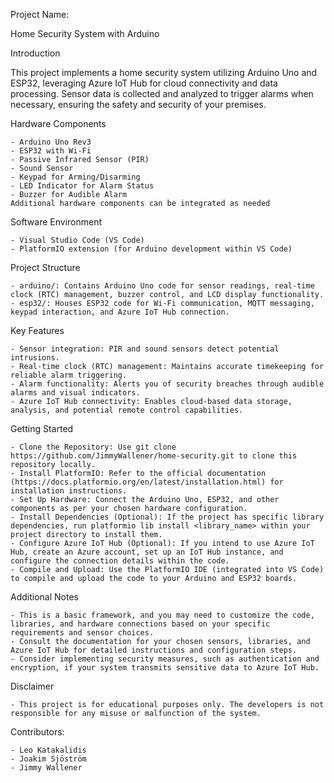 Project Name: 

Home Security System with Arduino

Introduction

This project implements a home security system utilizing Arduino Uno and ESP32, leveraging Azure IoT Hub for cloud connectivity and data processing. Sensor data is collected and analyzed to trigger alarms when necessary, ensuring the safety and security of your premises.

Hardware Components

    - Arduino Uno Rev3
    - ESP32 with Wi-Fi
    - Passive Infrared Sensor (PIR)
    - Sound Sensor
    - Keypad for Arming/Disarming
    - LED Indicator for Alarm Status
    - Buzzer for Audible Alarm
    Additional hardware components can be integrated as needed

Software Environment

    - Visual Studio Code (VS Code)
    - PlatformIO extension (for Arduino development within VS Code)

Project Structure

    - arduino/: Contains Arduino Uno code for sensor readings, real-time clock (RTC) management, buzzer control, and LCD display functionality.
    - esp32/: Houses ESP32 code for Wi-Fi communication, MQTT messaging, keypad interaction, and Azure IoT Hub connection.

Key Features

    - Sensor integration: PIR and sound sensors detect potential intrusions.
    - Real-time clock (RTC) management: Maintains accurate timekeeping for reliable alarm triggering.
    - Alarm functionality: Alerts you of security breaches through audible alarms and visual indicators.
    - Azure IoT Hub connectivity: Enables cloud-based data storage, analysis, and potential remote control capabilities.

Getting Started

    - Clone the Repository: Use git clone https://github.com/JimmyWallener/home-security.git to clone this repository locally.
    - Install PlatformIO: Refer to the official documentation (https://docs.platformio.org/en/latest/installation.html) for installation instructions.
    - Set Up Hardware: Connect the Arduino Uno, ESP32, and other components as per your chosen hardware configuration.
    - Install Dependencies (Optional): If the project has specific library dependencies, run platformio lib install <library_name> within your project directory to install them.
    - Configure Azure IoT Hub (Optional): If you intend to use Azure IoT Hub, create an Azure account, set up an IoT Hub instance, and configure the connection details within the code.
    - Compile and Upload: Use the PlatformIO IDE (integrated into VS Code) to compile and upload the code to your Arduino and ESP32 boards.
    
Additional Notes

    - This is a basic framework, and you may need to customize the code, libraries, and hardware connections based on your specific requirements and sensor choices.
    - Consult the documentation for your chosen sensors, libraries, and Azure IoT Hub for detailed instructions and configuration steps.
    - Consider implementing security measures, such as authentication and encryption, if your system transmits sensitive data to Azure IoT Hub.

Disclaimer

    - This project is for educational purposes only. The developers is not responsible for any misuse or malfunction of the system.


Contributors:

    - Leo Katakalidis
    - Joakim Sjöström
    - Jimmy Wallener


